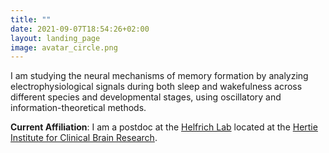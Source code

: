 ```yaml
---
title: ""
date: 2021-09-07T18:54:26+02:00
layout: landing_page
image: avatar_circle.png
---
```

I am studying the neural mechanisms of memory formation by analyzing electrophysiological signals during both sleep and wakefulness across different species and developmental stages, using oscillatory and information-theoretical methods.

**Current Affiliation**: I am a postdoc at the [Helfrich Lab](https://helfrich-lab.com/) located at the [Hertie Institute for Clinical Brain Research](https://www.hih-tuebingen.de/en).